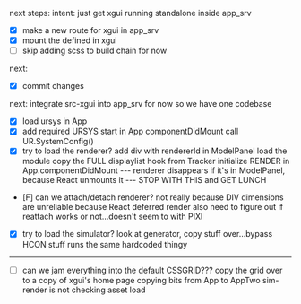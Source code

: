 next steps:
intent: just get xgui running standalone inside app_srv
* [X] make a new route for xgui in app_srv
* [X] mount the <App> defined in xgui
* [ ] skip adding scss to build chain for now

next:
* [X] commit changes

next:
integrate src-xgui into app_srv for now so we have one codebase
* [X] load ursys in App
* [X] add required URSYS start in App componentDidMount
      call UR.SystemConfig()
* [X] try to load the renderer?
      add div with rendererId in ModelPanel
      load the module
      copy the FULL displaylist hook from Tracker
      initialize RENDER in App.componentDidMount
--- renderer disappears if it's in ModelPanel, because React unmounts it
--- STOP WITH THIS and GET LUNCH
* [F] can we attach/detach renderer?
      not really because DIV dimensions are unreliable because React deferred render
      also need to figure out if reattach works or not...doesn't seem to with PIXI
* [X] try to load the simulator?
      look at generator, copy stuff over...bypass HCON stuff
      runs the same hardcoded thingy
---
* [ ] can we jam everything into the default CSSGRID???
      copy the grid over to a copy of xgui's home page
      copying bits from App to AppTwo
      sim-render is not checking asset load

